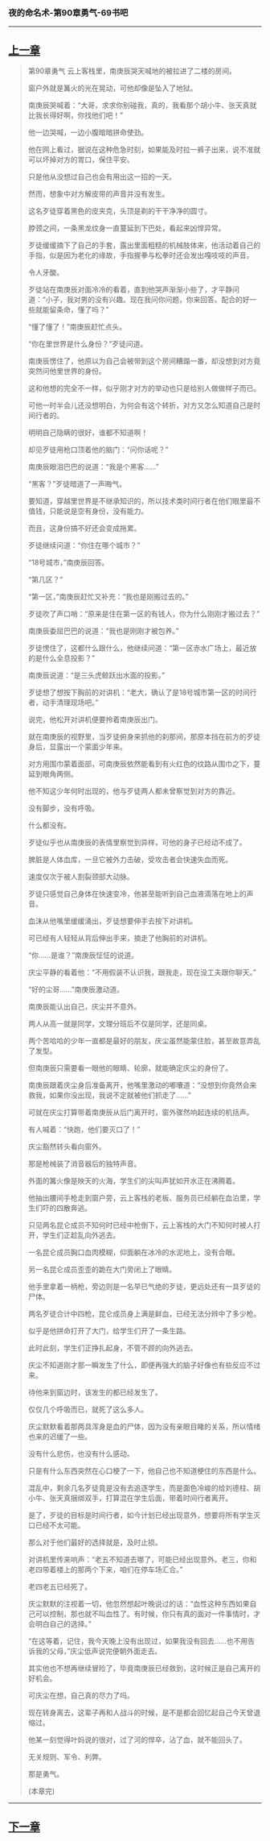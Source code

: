 ### 夜的命名术-第90章勇气-69书吧

--------
[上一章](./cb7e4399e992e0ab993400a354e1cb86.md)
--------


>
>
>
>第90章勇气
>云上客栈里，南庚辰哭天喊地的被拉进了二楼的房间。
>
>窗户外就是篝火的光在晃动，可他却像是坠入了地狱。
>
>南庚辰哭喊着：“大哥，求求你别碰我，真的，我看那个胡小牛、张天真就比我长得好啊，你找他们吧！”
>
>他一边哭喊，一边小腹暗暗拼命使劲。
>
>他在网上看过，据说在这种危急时刻，如果能及时拉一裤子出来，说不准就可以坏掉对方的胃口，保住平安。
>
>只是他从没想过自己也会有用出这一招的一天。
>
>然而，想象中对方解皮带的声音并没有发生。
>
>这名歹徒穿着黑色的皮夹克，头顶是剃的干干净净的圆寸。
>
>脖颈之间，一条黑龙纹身一直蔓延到下巴处，看起来凶悍异常。
>
>歹徒缓缓摘下了自己的手套，露出里面粗糙的机械肢体来，他活动着自己的手指，似是因为老化的缘故，手指握拳与松拳时还会发出嘎吱吱的声音。
>
>令人牙酸。
>
>歹徒站在南庚辰对面冷冷的看着，直到他哭声渐渐小些了，才平静问道：“小子，我对男的没有兴趣。现在我问你问题，你来回答。配合的好一些就能留条命，懂了吗？”
>
>“懂了懂了！”南庚辰赶忙点头。
>
>“你在里世界是什么身份？”歹徒问道。
>
>南庚辰愣住了，他原以为自己会被带到这个房间糟蹋一番，却没想到对方竟突然问他里世界的身份。
>
>这和他想的完全不一样，似乎刚才对方的举动也只是给别人做做样子而已。
>
>可他一时半会儿还没想明白，为何会有这个转折，对方又怎么知道自己是时间行者的。
>
>明明自己隐瞒的很好，谁都不知道啊！
>
>却见歹徒用枪口顶着他的脑门：“问你话呢？”
>
>南庚辰眼泪巴巴的说道：“我是个黑客……”
>
>“黑客？”歹徒暗道了一声晦气。
>
>要知道，穿越里世界是不继承知识的，所以技术类时间行者在他们眼里最不值钱，只能说是空有身份，没有能力。
>
>而且，这身份搞不好还会变成拖累。
>
>歹徒继续问道：“你住在哪个城市？”
>
>“18号城市，”南庚辰回答。
>
>“第几区？”
>
>“第一区，”南庚辰赶忙又补充：“我也是刚搬过去的。”
>
>歹徒吹了声口哨：“原来是住在第一区的有钱人，你为什么刚刚才搬过去？”
>
>南庚辰委屈巴巴的说道：“我也是刚刚才被包养。”
>
>歹徒愣住了，这都什么跟什么，他继续问道：“第一区赤水广场上，最近放的是什么全息投影？”
>
>南庚辰说道：“是三头虎鲸跃出水面的投影。”
>
>歹徒想了想按下胸前的对讲机：“老大，确认了是18号城市第一区的时间行者，动手清理现场吧。”
>
>说完，他松开对讲机便要拎着南庚辰出门。
>
>就在南庚辰的视野里，当歹徒俯身来抓他的刹那间，那原本挡在前方的歹徒身后，显露出一个蒙面少年来。
>
>对方用围巾蒙着面部，可南庚辰依然能看到有火红色的纹路从围巾之下，蔓延到眼角两侧。
>
>他不知这少年何时出现的，他与歹徒两人都未曾察觉到对方的靠近。
>
>没有脚步，没有呼吸。
>
>什么都没有。
>
>歹徒似乎也从南庚辰的表情里察觉到异样，可他的身子已经动不成了。
>
>脾脏是人体血库，一旦它被外力击破，受攻击者会快速失血而死。
>
>速度仅次于被人割裂颈部大动脉。
>
>歹徒只感觉自己身体在快速变冷，他甚至能听到自己血液滴落在地上的声音。
>
>血沫从他嘴里缓缓涌出，歹徒想要伸手去按下对讲机。
>
>可已经有人轻轻从背后伸出手来，摘走了他胸前的对讲机。
>
>“你……是谁？”南庚辰怔怔的说道。
>
>庆尘平静的看着他：“不用假装不认识我，跟我走，现在没工夫跟你聊天。”
>
>“好的尘哥……”南庚辰激动道。
>
>南庚辰能认出自己，庆尘并不意外。
>
>两人从高一就是同学，文理分班后不仅是同学，还是同桌。
>
>两个苦哈哈的少年一直都是最好的朋友，庆尘虽然能蒙住脸，甚至故意弄乱了发型。
>
>但南庚辰只需要看一眼他的眼睛、轮廓，就能确定庆尘的身份了。
>
>南庚辰跟着庆尘身后准备离开，他嘴里激动的嘟囔道：“没想到你竟然会来救我，如果你没出现，我说不定就被他们抓走了……”
>
>可就在庆尘打算带着南庚辰从后门离开时，窗外骤然响起连续的机括声。
>
>有人喊着：“快跑，他们要灭口了！”
>
>庆尘豁然转头看向窗外。
>
>那是枪械装了消音器后的独特声音。
>
>外面的篝火像是映天的火海，学生们的尖叫声犹如开水正在沸腾着。
>
>他抽出腰间手枪走到窗户旁，云上客栈的老板、服务员已经躺在血泊里，学生们吓的四散奔逃。
>
>只见两名昆仑成员不知何时已经中枪倒下，云上客栈的大门不知何时被人打开，学生们正趁乱向外逃去。
>
>一名昆仑成员胸口血肉模糊，仰面躺在冰冷的水泥地上，没有合眼。
>
>另一名昆仑成员歪歪的跪在大门旁闭上了眼睛。
>
>他手里拿着一柄枪，旁边则是一名早已气绝的歹徒，更远处还有一具歹徒的尸体。
>
>两名歹徒合计中四枪，昆仑成员身上满是鲜血，已经无法分辨中了多少枪。
>
>似乎是他拼命打开了大门，给学生们开了一条生路。
>
>此时此刻，学生们正挣扎起身，不管不顾的向外逃去。
>
>庆尘不知道刚才那一瞬发生了什么，即便再强大的脑子好像也有些反应不过来。
>
>待他来到窗边时，该发生的都已经发生了。
>
>仅仅几个呼吸而已，就死了这么多人。
>
>庆尘默默看着那两具浑身是血的尸体，因为没有亲眼目睹的关系，所以情绪也来的迟缓了一些。
>
>没有什么悲伤，也没有什么感动。
>
>只是有什么东西突然在心口梗了一下，他自己也不知道梗住的东西是什么。
>
>混乱中，剩余几名歹徒竟是没有去追逐学生，而是面色冷峻的给刘德柱、胡小牛、张天真捆绑双手，打算混在学生后面，带着时间行者离开。
>
>是了，歹徒的目标是时间行者，如今计划已经出现意外，想要将所有学生灭口已经不太可能。
>
>那么对于他们最好的选择就是，及时止损。
>
>对讲机里传来响声：“老五不知道去哪了，可能已经出现意外。老三，你和老四带着楼上的那两个下来，咱们在停车场汇合。”
>
>老四老五已经死了。
>
>庆尘默默的注视着一切，他忽然想起叶晚说过的话：“血性这种东西如果自己可以控制，那也就不叫血性了。有时候，你只有真的面对一件事情时，才会明白自己的选择。”
>
>“在这等着，记住，我今天晚上没有出现过，如果我没有回去……也不用告诉我的父母，”庆尘低声说完便朝外面走去。
>
>其实他也不想再继续冒险了，毕竟南庚辰已经救到，这时候正是自己离开的好机会。
>
>可庆尘在想，自己真的尽力了吗。
>
>现在转身离去，这辈子再和人战斗的时候，是不是都会回忆起自己今天曾退缩过。
>
>他某一刻觉得叶妈说的很对，过了河的悍卒，沾了血，就不能回头了。
>
>无关规则、军令、利弊。
>
>那是勇气。
>
>(本章完)
>
>

--------
[下一章](./d6e4e8b8986b62497b3fbc654d9c2060.md)
--------
